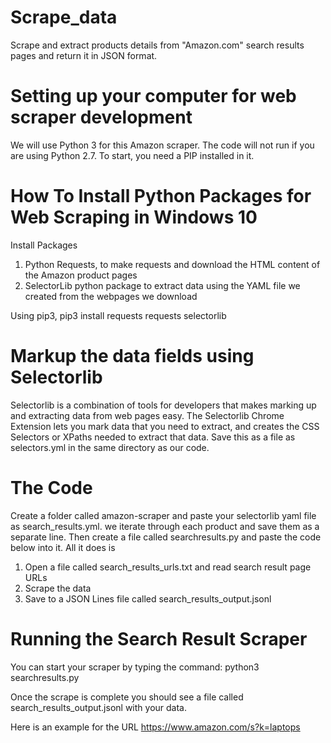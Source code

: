 # Scrape_data
Scrape and extract products details from "Amazon.com" search results pages and return it in JSON format.

# Setting up your computer for web scraper development
We will use Python 3 for this Amazon scraper. The code will not run if you are using Python 2.7. To start, you need a PIP installed in it.

# How To Install Python Packages for Web Scraping in Windows 10
Install Packages
1. Python Requests, to make requests and download the HTML content of the Amazon product pages
2. SelectorLib python package to extract data using the YAML file we created from the webpages we download

Using pip3,
pip3 install requests requests selectorlib

# Markup the data fields using Selectorlib
Selectorlib is a combination of tools for developers that makes marking up and extracting data from web pages easy. 
The Selectorlib Chrome Extension lets you mark data that you need to extract, and creates the CSS Selectors or XPaths needed to extract that data. 
Save this as a file as selectors.yml in the same directory as our code.

# The Code
Create a folder called amazon-scraper and paste your selectorlib yaml file as search_results.yml.
we iterate through each product and save them as a separate line.
Then create a file called searchresults.py and paste the code below into it. All it does is
1. Open a file called search_results_urls.txt and read search result page URLs
2. Scrape the data
3. Save to a JSON Lines file called search_results_output.jsonl

# Running the Search Result Scraper
You can start your scraper by typing the command:
python3 searchresults.py

Once the scrape is complete you should see a file called search_results_output.jsonl with your data.

Here is an example for the URL
https://www.amazon.com/s?k=laptops

